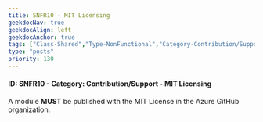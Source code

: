```yaml
---
title: SNFR10 - MIT Licensing
geekdocNav: true
geekdocAlign: left
geekdocAnchor: true
tags: ["Class-Shared","Type-NonFunctional","Category-Contribution/Support","Language-Shared","Enforcement-MUST","Persona-Owner","Lifecycle-Initial"]
type: "posts"
priority: 130
---
```


#### ID: SNFR10 - Category: Contribution/Support - MIT Licensing

A module **MUST** be published with the MIT License in the Azure GitHub organization.

